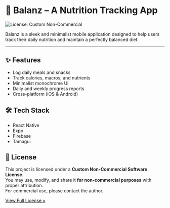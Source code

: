 # 🥗 Balanz – A Nutrition Tracking App

![License: Custom Non-Commercial](https://img.shields.io/badge/license-Custom--NC-blue.svg)

Balanz is a sleek and minimalist mobile application designed to help users track their daily nutrition and maintain a perfectly balanced diet.

---

## ✨ Features
- Log daily meals and snacks
- Track calories, macros, and nutrients
- Minimalist monochrome UI
- Daily and weekly progress reports
- Cross-platform (iOS & Android)

## 🛠️ Tech Stack
- React Native
- Expo
- Firebase
- Tamagui

## 📝 License

This project is licensed under a **Custom Non-Commercial Software License**.  
You may use, modify, and share it **for non-commercial purposes** with proper attribution.  
For commercial use, please contact the author.

[View Full License »](./LICENSE)
